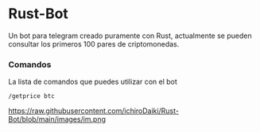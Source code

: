 # Rust-Bot
Un bot para telegram creado puramente con Rust, actualmente se pueden consultar los primeros 100 pares de criptomonedas.
### Comandos
La lista de comandos que puedes utilizar con el bot
```
/getprice btc
```
https://raw.githubusercontent.com/ichiroDaiki/Rust-Bot/blob/main/images/im.png
